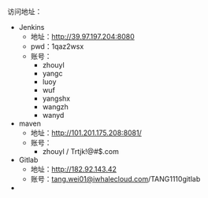 访问地址：

* Jenkins
  * 地址：http://39.97.197.204:8080
  * pwd：1qaz2wsx
  * 账号：
    * zhouyl
    * yangc
    * luoy
    * wuf
    * yangshx
    * wangzh
    * wanyd
* maven
  * 地址：http://101.201.175.208:8081/
  * 账号：
    * zhouyl  /  Trtjk!@#$.com
* Gitlab
  * 地址：http://182.92.143.42
  * 账号：tang.wei01@iwhalecloud.com/TANG1110gitlab
* 

